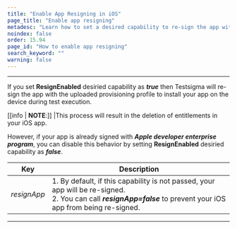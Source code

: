 ```yaml
---
title: "Enable App Resigning in iOS"
page_title: "Enable app resigning"
metadesc: "Learn how to set a desired capability to re-sign the app with the uploaded provisioning profile to install your app on the device during test execution"
noindex: false
order: 15.94
page_id: "How to enable app resigning"
search_keyword: ""
warning: false
---
```


---

If you set **ResignEnabled** desiried capability as ***true*** then Testsigma will re-sign the app with the uploaded provisioning profile to install your app on the device during test execution.

[[info | **NOTE**:]]
|This process will result in the deletion of entitlements in your iOS app.

However, if your app is already signed with ***Apple developer enterprise program***, you can disable this behavior by setting **ResignEnabled** desiried capability as ***false***.

|Key|Description|
|---|---|
|*resignApp*|1. By default, if this capability is not passed, your app will be re-signed.<br>2. You can call ***resignApp=false*** to prevent your iOS app from being re-signed.|

---